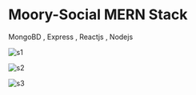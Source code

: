 # Moory-Social MERN Stack

MongoBD , Express , Reactjs , Nodejs

![s1](https://github.com/Murtadha9/Moory-Social-MERN-Stack/assets/138989987/72ae9c55-4c02-46a8-9430-9fb9941525f7)

![s2](https://github.com/Murtadha9/Moory-Social-MERN-Stack/assets/138989987/6e5543a5-3621-48cf-8a7f-63f7609a810e)

![s3](https://github.com/Murtadha9/Moory-Social-MERN-Stack/assets/138989987/7ddc7e54-22b2-4a3e-af29-a4fcd59e5f4b)
